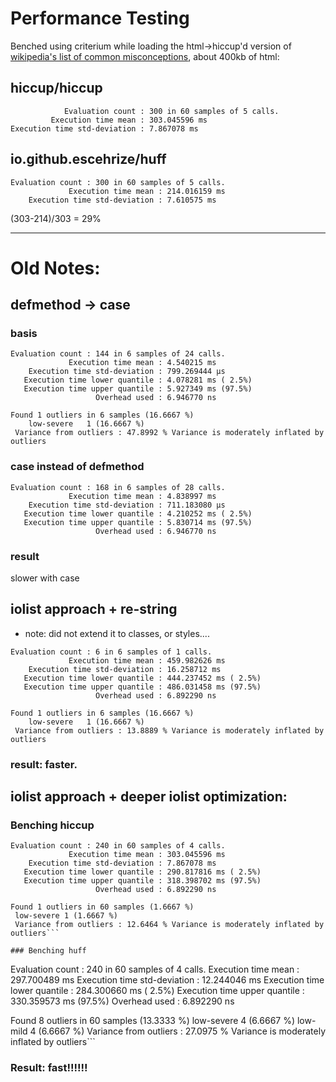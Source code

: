 # Performance Testing

Benched using criterium while loading the html->hiccup'd version of [wikipedia's list of common misconceptions](https://en.wikipedia.org/wiki/List_of_common_misconceptions), about 400kb of html:

## hiccup/hiccup
```
            Evaluation count : 300 in 60 samples of 5 calls.
         Execution time mean : 303.045596 ms
Execution time std-deviation : 7.867078 ms
```

## io.github.escehrize/huff

```
Evaluation count : 300 in 60 samples of 5 calls.
             Execution time mean : 214.016159 ms
    Execution time std-deviation : 7.610575 ms
```

(303-214)/303 = 29%



----------

# Old Notes:

## defmethod -> case

### basis

```
Evaluation count : 144 in 6 samples of 24 calls.
             Execution time mean : 4.540215 ms
    Execution time std-deviation : 799.269444 µs
   Execution time lower quantile : 4.078281 ms ( 2.5%)
   Execution time upper quantile : 5.927349 ms (97.5%)
                   Overhead used : 6.946770 ns

Found 1 outliers in 6 samples (16.6667 %)
	low-severe	 1 (16.6667 %)
 Variance from outliers : 47.8992 % Variance is moderately inflated by outliers
```

### case instead of defmethod
```
Evaluation count : 168 in 6 samples of 28 calls.
             Execution time mean : 4.838997 ms
    Execution time std-deviation : 711.183080 µs
   Execution time lower quantile : 4.210252 ms ( 2.5%)
   Execution time upper quantile : 5.830714 ms (97.5%)
                   Overhead used : 6.946770 ns
```

### result

slower with case


## iolist approach + re-string

- note: did not extend it to classes, or styles....

```
Evaluation count : 6 in 6 samples of 1 calls.
             Execution time mean : 459.982626 ms
    Execution time std-deviation : 16.258712 ms
   Execution time lower quantile : 444.237452 ms ( 2.5%)
   Execution time upper quantile : 486.031458 ms (97.5%)
                   Overhead used : 6.892290 ns

Found 1 outliers in 6 samples (16.6667 %)
    low-severe   1 (16.6667 %)
 Variance from outliers : 13.8889 % Variance is moderately inflated by outliers
 ```

### result: faster.

## iolist approach + deeper iolist optimization:

### Benching hiccup

```
Evaluation count : 240 in 60 samples of 4 calls.
             Execution time mean : 303.045596 ms
    Execution time std-deviation : 7.867078 ms
   Execution time lower quantile : 290.817816 ms ( 2.5%)
   Execution time upper quantile : 318.398702 ms (97.5%)
                   Overhead used : 6.892290 ns

Found 1 outliers in 60 samples (1.6667 %)
 low-severe 1 (1.6667 %)
 Variance from outliers : 12.6464 % Variance is moderately inflated by outliers```

### Benching huff

```
Evaluation count : 240 in 60 samples of 4 calls.
             Execution time mean : 297.700489 ms
    Execution time std-deviation : 12.244046 ms
   Execution time lower quantile : 284.300660 ms ( 2.5%)
   Execution time upper quantile : 330.359573 ms (97.5%)
                   Overhead used : 6.892290 ns

Found 8 outliers in 60 samples (13.3333 %)
 low-severe 4 (6.6667 %)
 low-mild   4 (6.6667 %)
 Variance from outliers : 27.0975 % Variance is moderately inflated by outliers```

### Result: fast!!!!!!
